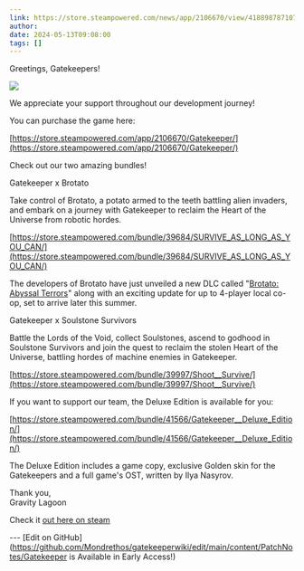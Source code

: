 ```yaml
---
link: https://store.steampowered.com/news/app/2106670/view/4188987871078883151
author: 
date: 2024-05-13T09:08:00
tags: []
---
```

Greetings, Gatekeepers!

  
![](https://clan.akamai.steamstatic.com/images/42755050/964f056291722df9250d9074325f5c16aa7720a2.jpg)  
  

We appreciate your support throughout our development journey!

  

You can purchase the game here:

  
[https://store.steampowered.com/app/2106670/Gatekeeper/](https://store.steampowered.com/app/2106670/Gatekeeper/)  
  

Check out our two amazing bundles!

  

Gatekeeper x Brotato

  

Take control of Brotato, a potato armed to the teeth battling alien invaders, and embark on a journey with Gatekeeper to reclaim the Heart of the Universe from robotic hordes.

  
[https://store.steampowered.com/bundle/39684/SURVIVE_AS_LONG_AS_YOU_CAN/](https://store.steampowered.com/bundle/39684/SURVIVE_AS_LONG_AS_YOU_CAN/)  
  
The developers of Brotato have just unveiled a new DLC called "[Brotato: Abyssal Terrors](https://store.steampowered.com/app/2868390/Brotato_Abyssal_Terrors/)" along with an exciting update for up to 4-player local co-op, set to arrive later this summer.  
  
  

Gatekeeper x Soulstone Survivors

  

Battle the Lords of the Void, collect Soulstones, ascend to godhood in Soulstone Survivors and join the quest to reclaim the stolen Heart of the Universe, battling hordes of machine enemies in Gatekeeper.

  
[https://store.steampowered.com/bundle/39997/Shoot__Survive/](https://store.steampowered.com/bundle/39997/Shoot__Survive/)  
  

If you want to support our team, the Deluxe Edition is available for you:

  
[https://store.steampowered.com/bundle/41566/Gatekeeper__Deluxe_Edition/](https://store.steampowered.com/bundle/41566/Gatekeeper__Deluxe_Edition/)  
  

The Deluxe Edition includes a game copy, exclusive Golden skin for the Gatekeepers and a full game's OST, written by Ilya Nasyrov.

  
  

Thank you,  
Gravity Lagoon

Check it [out here on steam](https://store.steampowered.com/news/app/2106670/view/4188987871078883151)

<!-- Make sure that the github edit button link is correct. This just means adding the parent and filename after the content folder in the URL -->

--- [Edit on GitHub](https://github.com/Mondrethos/gatekeeperwiki/edit/main/content/PatchNotes/Gatekeeper is Available in Early Access!)